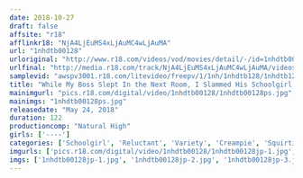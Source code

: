 ```yaml
---
date: 2018-10-27
draft: false
affsite: "r18"
afflinkr18: "NjA4LjEuMS4xLjAuMC4wLjAuMA"
url: "1nhdtb00128"
urloriginal: "http://www.r18.com/videos/vod/movies/detail/-/id=1nhdtb00128"
urlfinal: "http://media.r18.com/track/NjA4LjEuMS4xLjAuMC4wLjAuMA/videos/vod/movies/detail/-/id=1nhdtb00128"
samplevid: "awspv3001.r18.com/litevideo/freepv/1/1nh/1nhdtb128/1nhdtb128_dmb_w.mp4"
title: "While My Boss Slept In the Next Room, I Slammed His Schoolgirl Daughter Against The Wall And Pumped Her So Full Of Semen That Her Womb Was Flooded With My Creampie Cum 2"
mainimgurl: "pics.r18.com/digital/video/1nhdtb00128/1nhdtb00128ps.jpg"
mainimgs: "1nhdtb00128ps.jpg"
releasedate: "May 24, 2018"
duration: 122
productioncomp: "Natural High"
girls: ['----']
categories: ['Schoolgirl', 'Reluctant', 'Variety', 'Creampie', 'Squirting', 'Deep Throat', 'Hi-Def']
imgurls: ['pics.r18.com/digital/video/1nhdtb00128/1nhdtb00128jp-1.jpg', 'pics.r18.com/digital/video/1nhdtb00128/1nhdtb00128jp-2.jpg', 'pics.r18.com/digital/video/1nhdtb00128/1nhdtb00128jp-3.jpg', 'pics.r18.com/digital/video/1nhdtb00128/1nhdtb00128jp-4.jpg', 'pics.r18.com/digital/video/1nhdtb00128/1nhdtb00128jp-5.jpg', 'pics.r18.com/digital/video/1nhdtb00128/1nhdtb00128jp-6.jpg', 'pics.r18.com/digital/video/1nhdtb00128/1nhdtb00128jp-7.jpg', 'pics.r18.com/digital/video/1nhdtb00128/1nhdtb00128jp-8.jpg', 'pics.r18.com/digital/video/1nhdtb00128/1nhdtb00128jp-9.jpg', 'pics.r18.com/digital/video/1nhdtb00128/1nhdtb00128jp-10.jpg', 'pics.r18.com/digital/video/1nhdtb00128/1nhdtb00128jp-11.jpg', 'pics.r18.com/digital/video/1nhdtb00128/1nhdtb00128jp-12.jpg', 'pics.r18.com/digital/video/1nhdtb00128/1nhdtb00128jp-13.jpg', 'pics.r18.com/digital/video/1nhdtb00128/1nhdtb00128jp-14.jpg', 'pics.r18.com/digital/video/1nhdtb00128/1nhdtb00128jp-15.jpg', 'pics.r18.com/digital/video/1nhdtb00128/1nhdtb00128jp-16.jpg', 'pics.r18.com/digital/video/1nhdtb00128/1nhdtb00128jp-17.jpg', 'pics.r18.com/digital/video/1nhdtb00128/1nhdtb00128jp-18.jpg', 'pics.r18.com/digital/video/1nhdtb00128/1nhdtb00128jp-19.jpg', 'pics.r18.com/digital/video/1nhdtb00128/1nhdtb00128jp-20.jpg']
imgs: ['1nhdtb00128jp-1.jpg', '1nhdtb00128jp-2.jpg', '1nhdtb00128jp-3.jpg', '1nhdtb00128jp-4.jpg', '1nhdtb00128jp-5.jpg', '1nhdtb00128jp-6.jpg', '1nhdtb00128jp-7.jpg', '1nhdtb00128jp-8.jpg', '1nhdtb00128jp-9.jpg', '1nhdtb00128jp-10.jpg', '1nhdtb00128jp-11.jpg', '1nhdtb00128jp-12.jpg', '1nhdtb00128jp-13.jpg', '1nhdtb00128jp-14.jpg', '1nhdtb00128jp-15.jpg', '1nhdtb00128jp-16.jpg', '1nhdtb00128jp-17.jpg', '1nhdtb00128jp-18.jpg', '1nhdtb00128jp-19.jpg', '1nhdtb00128jp-20.jpg']
---
```

